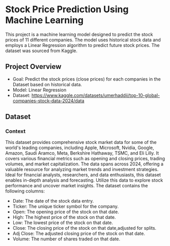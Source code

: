 # Stock Price Prediction Using Machine Learning
This project is a machine learning model designed to predict the stock prices of 11 different companies. The model uses historical stock data and employs a Linear Regression algorithm to predict future stock prices. The dataset was sourced from Kaggle.
## Project Overview
* Goal: Predict the stock prices (close prices) for each companies in the Dataset based on historical data.
* Model: Linear Regression
* Dataset: https://www.kaggle.com/datasets/umerhaddii/top-10-global-companies-stock-data-2024/data
## Dataset
### Context
This dataset provides comprehensive stock market data for some of the world's leading companies, including Apple, Microsoft, Nvidia, Google, Amazon, Saudi Aramco, Meta, Berkshire Hathaway, TSMC, and Eli Lilly. It covers various financial metrics such as opening and closing prices, trading volumes, and market capitalization. The data spans across 2024, offering a valuable resource for analyzing market trends and investment strategies. Ideal for financial analysts, researchers, and data enthusiasts, this dataset enables in-depth analysis and forecasting. Utilize this data to explore stock performance and uncover market insights.
The dataset contains the following columns:

* Date: The date of the stock data entry.
* Ticker: The unique ticker symbol for the company.
* Open: The opening price of the stock on that date.
* High: The highest price of the stock on that date.
* Low: The lowest price of the stock on that date.
* Close: The closing price of the stock on that date,adjusted for splits.
* Adj Close: The adjusted closing price of the stock on that date.
* Volume: The number of shares traded on that date.
